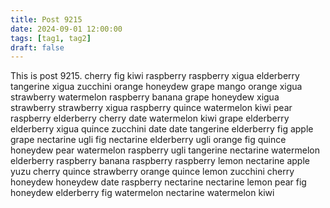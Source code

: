 ```yaml
---
title: Post 9215
date: 2024-09-01 12:00:00
tags: [tag1, tag2]
draft: false
---
```

This is post 9215.
cherry
fig
kiwi
raspberry
raspberry
xigua
elderberry
tangerine
xigua
zucchini
orange
honeydew
grape
mango
orange
xigua
strawberry
watermelon
raspberry
banana
grape
honeydew
xigua
strawberry
strawberry
xigua
raspberry
quince
watermelon
kiwi
pear
raspberry
elderberry
cherry
date
watermelon
kiwi
grape
elderberry
elderberry
xigua
quince
zucchini
date
date
tangerine
elderberry
fig
apple
grape
nectarine
ugli
fig
nectarine
elderberry
ugli
orange
fig
quince
honeydew
pear
watermelon
raspberry
ugli
tangerine
nectarine
watermelon
elderberry
raspberry
banana
raspberry
raspberry
lemon
nectarine
apple
yuzu
cherry
quince
strawberry
orange
quince
lemon
zucchini
cherry
honeydew
honeydew
date
raspberry
nectarine
nectarine
lemon
pear
fig
honeydew
elderberry
fig
watermelon
nectarine
watermelon
kiwi
